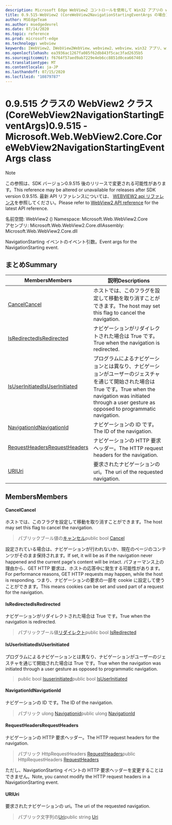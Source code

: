 ```yaml
---
description: Microsoft Edge WebView2 コントロールを使用して Win32 アプリの web コンテンツをホストする
title: 0.9.515-WebView2 (CoreWebView2NavigationStartingEventArgs の場合)
author: MSEdgeTeam
ms.author: msedgedevrel
ms.date: 07/14/2020
ms.topic: reference
ms.prod: microsoft-edge
ms.technology: webview
keywords: IWebView2、IWebView2WebView、webview2、webview、win32 アプリ、win32、edge、ICoreWebView2、ICoreWebView2Controller、browser control、edge html
ms.openlocfilehash: ea3936ac1267fa085f62db843f5cac3fad2635b5
ms.sourcegitcommit: f6764f57aed9ab7229e4eb6cc8851d0cea667403
ms.translationtype: MT
ms.contentlocale: ja-JP
ms.lasthandoff: 07/15/2020
ms.locfileid: "10879787"
---
```

# <span data-ttu-id="cd15d-104">0.9.515 クラスの WebView2 クラス (CoreWebView2NavigationStartingEventArgs)</span><span class="sxs-lookup"><span data-stu-id="cd15d-104">0.9.515 - Microsoft.Web.WebView2.Core.CoreWebView2NavigationStartingEventArgs class</span></span> 

> [!NOTE]
> <span data-ttu-id="cd15d-105">この参照は、SDK バージョン0.9.515 後のリリースで変更される可能性があります。</span><span class="sxs-lookup"><span data-stu-id="cd15d-105">This reference may be altered or unavailable for releases after SDK version 0.9.515.</span></span> <span data-ttu-id="cd15d-106">最新 API リファレンスについては、 [WEBVIEW2 api リファレンス](../../../webview2-api-reference.md)を参照してください。</span><span class="sxs-lookup"><span data-stu-id="cd15d-106">Please refer to [WebView2 API reference](../../../webview2-api-reference.md) for the latest API reference.</span></span>

<span data-ttu-id="cd15d-107">名前空間: WebView2 () </span><span class="sxs-lookup"><span data-stu-id="cd15d-107">Namespace: Microsoft.Web.WebView2.Core</span></span>\
<span data-ttu-id="cd15d-108">アセンブリ: Microsoft.Web.WebView2.Core.dll</span><span class="sxs-lookup"><span data-stu-id="cd15d-108">Assembly: Microsoft.Web.WebView2.Core.dll</span></span>

<span data-ttu-id="cd15d-109">NavigationStarting イベントのイベント引数。</span><span class="sxs-lookup"><span data-stu-id="cd15d-109">Event args for the NavigationStarting event.</span></span>

## <span data-ttu-id="cd15d-110">まとめ</span><span class="sxs-lookup"><span data-stu-id="cd15d-110">Summary</span></span>

 <span data-ttu-id="cd15d-111">Members</span><span class="sxs-lookup"><span data-stu-id="cd15d-111">Members</span></span>                        | <span data-ttu-id="cd15d-112">説明</span><span class="sxs-lookup"><span data-stu-id="cd15d-112">Descriptions</span></span>
--------------------------------|---------------------------------------------
[<span data-ttu-id="cd15d-113">Cancel</span><span class="sxs-lookup"><span data-stu-id="cd15d-113">Cancel</span></span>](#cancel) | <span data-ttu-id="cd15d-114">ホストでは、このフラグを設定して移動を取り消すことができます。</span><span class="sxs-lookup"><span data-stu-id="cd15d-114">The host may set this flag to cancel the navigation.</span></span>
[<span data-ttu-id="cd15d-115">IsRedirected</span><span class="sxs-lookup"><span data-stu-id="cd15d-115">IsRedirected</span></span>](#isredirected) | <span data-ttu-id="cd15d-116">ナビゲーションがリダイレクトされた場合は True です。</span><span class="sxs-lookup"><span data-stu-id="cd15d-116">True when the navigation is redirected.</span></span>
[<span data-ttu-id="cd15d-117">IsUserInitiated</span><span class="sxs-lookup"><span data-stu-id="cd15d-117">IsUserInitiated</span></span>](#isuserinitiated) | <span data-ttu-id="cd15d-118">プログラムによるナビゲーションとは異なり、ナビゲーションがユーザーのジェスチャを通じて開始された場合は True です。</span><span class="sxs-lookup"><span data-stu-id="cd15d-118">True when the navigation was initiated through a user gesture as opposed to programmatic navigation.</span></span>
[<span data-ttu-id="cd15d-119">NavigationId</span><span class="sxs-lookup"><span data-stu-id="cd15d-119">NavigationId</span></span>](#navigationid) | <span data-ttu-id="cd15d-120">ナビゲーションの ID です。</span><span class="sxs-lookup"><span data-stu-id="cd15d-120">The ID of the navigation.</span></span>
[<span data-ttu-id="cd15d-121">RequestHeaders</span><span class="sxs-lookup"><span data-stu-id="cd15d-121">RequestHeaders</span></span>](#requestheaders) | <span data-ttu-id="cd15d-122">ナビゲーションの HTTP 要求ヘッダー。</span><span class="sxs-lookup"><span data-stu-id="cd15d-122">The HTTP request headers for the navigation.</span></span>
[<span data-ttu-id="cd15d-123">URI</span><span class="sxs-lookup"><span data-stu-id="cd15d-123">Uri</span></span>](#uri) | <span data-ttu-id="cd15d-124">要求されたナビゲーションの uri。</span><span class="sxs-lookup"><span data-stu-id="cd15d-124">The uri of the requested navigation.</span></span>

## <span data-ttu-id="cd15d-125">Members</span><span class="sxs-lookup"><span data-stu-id="cd15d-125">Members</span></span>

#### <span data-ttu-id="cd15d-126">Cancel</span><span class="sxs-lookup"><span data-stu-id="cd15d-126">Cancel</span></span> 

<span data-ttu-id="cd15d-127">ホストでは、このフラグを設定して移動を取り消すことができます。</span><span class="sxs-lookup"><span data-stu-id="cd15d-127">The host may set this flag to cancel the navigation.</span></span>

> <span data-ttu-id="cd15d-128">パブリックブール値の[キャンセル](#cancel)</span><span class="sxs-lookup"><span data-stu-id="cd15d-128">public bool [Cancel](#cancel)</span></span>

<span data-ttu-id="cd15d-129">設定されている場合は、ナビゲーションが行われないか、現在のページのコンテンツがそのまま保持されます。</span><span class="sxs-lookup"><span data-stu-id="cd15d-129">If set, it will be as if the navigation never happened and the current page's content will be intact.</span></span> <span data-ttu-id="cd15d-130">パフォーマンス上の理由から、GET HTTP 要求は、ホストの応答中に発生する可能性があります。</span><span class="sxs-lookup"><span data-stu-id="cd15d-130">For performance reasons, GET HTTP requests may happen, while the host is responding.</span></span> <span data-ttu-id="cd15d-131">つまり、ナビゲーションの要求の一部を cookie に設定して使うことができます。</span><span class="sxs-lookup"><span data-stu-id="cd15d-131">This means cookies can be set and used part of a request for the navigation.</span></span>

#### <span data-ttu-id="cd15d-132">IsRedirected</span><span class="sxs-lookup"><span data-stu-id="cd15d-132">IsRedirected</span></span> 

<span data-ttu-id="cd15d-133">ナビゲーションがリダイレクトされた場合は True です。</span><span class="sxs-lookup"><span data-stu-id="cd15d-133">True when the navigation is redirected.</span></span>

> <span data-ttu-id="cd15d-134">パブリックブール値[リダイレクト](#isredirected)</span><span class="sxs-lookup"><span data-stu-id="cd15d-134">public bool [IsRedirected](#isredirected)</span></span>

#### <span data-ttu-id="cd15d-135">IsUserInitiated</span><span class="sxs-lookup"><span data-stu-id="cd15d-135">IsUserInitiated</span></span> 

<span data-ttu-id="cd15d-136">プログラムによるナビゲーションとは異なり、ナビゲーションがユーザーのジェスチャを通じて開始された場合は True です。</span><span class="sxs-lookup"><span data-stu-id="cd15d-136">True when the navigation was initiated through a user gesture as opposed to programmatic navigation.</span></span>

> <span data-ttu-id="cd15d-137">public bool [Isuserinitiated](#isuserinitiated)</span><span class="sxs-lookup"><span data-stu-id="cd15d-137">public bool [IsUserInitiated](#isuserinitiated)</span></span>

#### <span data-ttu-id="cd15d-138">NavigationId</span><span class="sxs-lookup"><span data-stu-id="cd15d-138">NavigationId</span></span> 

<span data-ttu-id="cd15d-139">ナビゲーションの ID です。</span><span class="sxs-lookup"><span data-stu-id="cd15d-139">The ID of the navigation.</span></span>

> <span data-ttu-id="cd15d-140">パブリック ulong [Navigationid](#navigationid)</span><span class="sxs-lookup"><span data-stu-id="cd15d-140">public ulong [NavigationId](#navigationid)</span></span>

#### <span data-ttu-id="cd15d-141">RequestHeaders</span><span class="sxs-lookup"><span data-stu-id="cd15d-141">RequestHeaders</span></span> 

<span data-ttu-id="cd15d-142">ナビゲーションの HTTP 要求ヘッダー。</span><span class="sxs-lookup"><span data-stu-id="cd15d-142">The HTTP request headers for the navigation.</span></span>

> <span data-ttu-id="cd15d-143">パブリック HttpRequestHeaders [RequestHeaders](#requestheaders)</span><span class="sxs-lookup"><span data-stu-id="cd15d-143">public HttpRequestHeaders [RequestHeaders](#requestheaders)</span></span>

<span data-ttu-id="cd15d-144">ただし、NavigationStarting イベントの HTTP 要求ヘッダーを変更することはできません。</span><span class="sxs-lookup"><span data-stu-id="cd15d-144">Note, you cannot modify the HTTP request headers in a NavigationStarting event.</span></span>

#### <span data-ttu-id="cd15d-145">URI</span><span class="sxs-lookup"><span data-stu-id="cd15d-145">Uri</span></span> 

<span data-ttu-id="cd15d-146">要求されたナビゲーションの uri。</span><span class="sxs-lookup"><span data-stu-id="cd15d-146">The uri of the requested navigation.</span></span>

> <span data-ttu-id="cd15d-147">パブリック文字列の[Uri](#uri)</span><span class="sxs-lookup"><span data-stu-id="cd15d-147">public string [Uri](#uri)</span></span>

